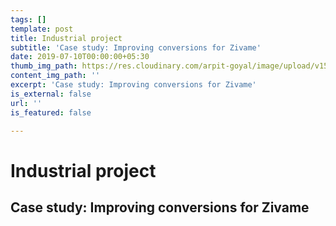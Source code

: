 ```yaml
---
tags: []
template: post
title: Industrial project
subtitle: 'Case study: Improving conversions for Zivame'
date: 2019-07-10T00:00:00+05:30
thumb_img_path: https://res.cloudinary.com/arpit-goyal/image/upload/v1562772588/9.jpg
content_img_path: ''
excerpt: 'Case study: Improving conversions for Zivame'
is_external: false
url: ''
is_featured: false

---
```

# Industrial project

## Case study: Improving conversions for Zivame